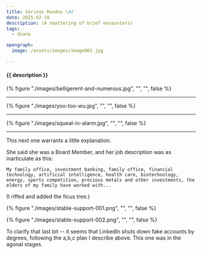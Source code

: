 ```yaml
---
title: Various Randos \#2
date: 2025-02-19
description: (A smattering of brief encounters)
tags:
  - diana

opengraph:
  image: /assets/images/image001.jpg

---
```


<h4>{{ description }}</h4>

{% figure "./images/belligerent-and-numerous.jpg", "", "", false %}

<hr />

{% figure "./images/you-too-wu.jpg", "", "", false %}

<hr />

{% figure "./images/squeal-in-alarm.jpg", "", "", false %}

<hr />

This next one warrants a little explanation.  

She said she was a Board Member, and her job description was as inarticulate as this:

`My family office, investment banking, family office, financial technology, artificial intelligence, health care, biotechnology, energy, sports competition, precious metals and other investments, the elders of my family have worked with...`

(I riffed and added the ficus tree.)

{% figure "./images/stable-support-001.png", "", "", false %}

{% figure "./images/stable-support-002.png", "", "", false %}

To clarify that last bit -- it seems that LinkedIn shuts down fake accounts by degrees, following the a,b,c plan I describe above.  This one was in the agonal stages.
